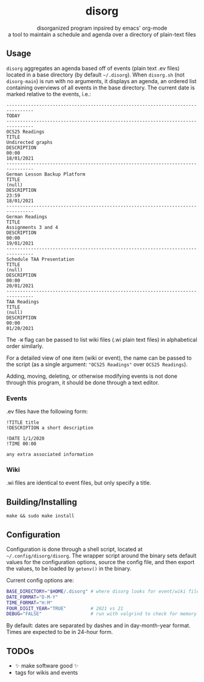 <h1 align="center">disorg</h1>
<p align="center">disorganized program inpsired by emacs' org-mode<br/>a tool to maintain a schedule and agenda over a directory of plain-text files</p>

## Usage
`disorg` aggregates an agenda based off of events (plain text .ev files) located in a base directory (by default `~/.disorg`). When `disorg.sh` (not `disorg-main`) is run with no arguments, it displays an agenda, an ordered list containing overviews of all events in the base directory. The current date is marked relative to the events, i.e.:
```
--------------------------------------------------------------------------------
TODAY
--------------------------------------------------------------------------------
OCS25 Readings                                                             TITLE
Undirected graphs                                                    DESCRIPTION
00:00
18/01/2021
--------------------------------------------------------------------------------
German Lesson Backup Platform                                              TITLE
(null)                                                               DESCRIPTION
23:59
18/01/2021
--------------------------------------------------------------------------------
German Readings                                                            TITLE
Assignments 3 and 4                                                  DESCRIPTION
00:00
19/01/2021
--------------------------------------------------------------------------------
Schedule TAA Presentation                                                  TITLE
(null)                                                               DESCRIPTION
00:00
20/01/2021
--------------------------------------------------------------------------------
TAA Readings                                                               TITLE
(null)                                                               DESCRIPTION
00:00
01/20/2021
```
The `-W` flag can be passed to list wiki files (.wi plain text files) in alphabetical order similarly.

For a detailed view of one item (wiki or event), the name can be passed to the script (as a single argument: `"OCS25 Readings"` over `OCS25 Readings`).

Adding, moving, deleting, or otherwise modifying events is not done through this program, it should be done through a text editor.

### Events
.ev files have the following form:
```
!TITLE title
!DESCRIPTION a short description

!DATE 1/1/2020
!TIME 00:00

any extra associated information
```

### Wiki
.wi files are identical to event files, but only specify a title.

## Building/Installing
`make && sudo make install`

## Configuration
Configuration is done through a shell script, located at `~/.config/disorg/disorg`. The wrapper script around the binary sets default values for the configuration options, source the config file, and then export the values, to be loaded by `getenv()` in the binary.

Current config options are:
```bash
BASE_DIRECTORY="$HOME/.disorg" # where disorg looks for event/wiki files
DATE_FORMAT="D-M-Y"
TIME_FORMAT="H:M"
FOUR_DIGIT_YEAR="TRUE"         # 2021 vs 21
DEBUG="FALSE"                  # run with valgrind to check for memory leaks
```

By default: dates are separated by dashes and in day-month-year format. Times are expected to be in 24-hour form.

## TODOs
* ✨ make software good ✨
* tags for wikis and events
